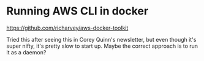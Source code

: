 # Running AWS CLI in docker
https://github.com/richarvey/aws-docker-toolkit

Tried this after seeing this in Corey Quinn's newsletter, but even though it's super nifty, it's pretty slow to start up. Maybe the correct approach is to run it as a daemon?